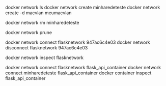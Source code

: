docker network ls
docker network create minharedeteste
docker network create -d macvlan meumacvlan

docker network rm minharedeteste

docker network prune

docker network connect flasknetwork 947ac6c4e03
docker network disconnect flasknetwork 947ac6c4e03

docker network inspect flasknetwork



docker network connect flasknetwork flask_api_container
docker network connect minharedeteste flask_api_container
docker container inspect flask_api_container
